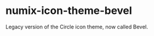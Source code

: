 numix-icon-theme-bevel
======================

Legacy version of the Circle icon theme, now called Bevel.
